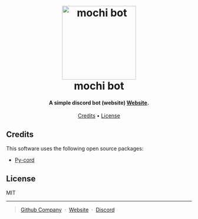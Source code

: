 
<h1 align="center">
  <br>
  <a href="http://www.amitmerchant.com/electron-markdownify"><img src="https://cdn.discordapp.com/avatars/1234731012727115816/4c61faeb31af8ecace44af8f61df985d.webp?size=4096" alt="mochi bot" width="200"></a>
  <br>
  mochi bot
  <br>
</h1>

<h4 align="center">A simple discord bot (website) <a href="https://bot.mochig.com" target="_blank">Website</a>.</h4>



<p align="center">
  <a href="#credits">Credits</a> •
  <a href="#license">License</a>
</p>


## Credits

This software uses the following open source packages:

- [Py-cord](https://pycord.dev/)


## License

MIT

---

> [Github Company](https://github.com/mochi-corporation) &nbsp;&middot;&nbsp;
> [Website](https://bot.mochig.com) &nbsp;&middot;&nbsp;
> [Discord](https://discord.gg/K7C37yPEUv)

